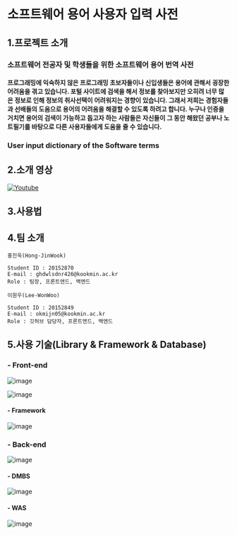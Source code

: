# 소프트웨어 용어 사용자 입력 사전

## 1.프로젝트 소개

### 소프트웨어 전공자 및 학생들을 위한 소프트웨어 용어 번역 사전
#### 프로그래밍에 익숙하지 않은 프로그래밍 초보자들이나 신입생들은 용어에 관해서 굉장한 어려움을 겪고 있습니다. 포털 사이트에 검색을 해서 정보를 찾아보지만 오히려 너무 많은 정보로 인해 정보의 취사선택이 어려워지는 경향이 있습니다. 그래서 저희는 경험자들과 선배들의 도움으로 용어의 어려움을 해결할 수 있도록 하려고 합니다. 누구나 인증을 거치면 용어의 검색이 가능하고 돕고자 하는 사람들은 자신들이 그 동안 해왔던 공부나 노트필기를 바탕으로 다른 사용자들에게 도움을 줄 수 있습니다.
### User input dictionary of the Software terms

## 2.소개 영상

[![Youtube](https://img.youtube.com/vi/IprpdnapaiM/maxresdefault.jpg)](https://www.youtube.com/watch?v=IprpdnapaiM)

## 3.사용법

## 4.팀 소개

```
홍진욱(Hong-JinWook)

Student ID : 20152870
E-mail : ghdwlsdnr426@kookmin.ac.kr
Role : 팀장, 프론트엔드, 백엔드
```

```
이원우(Lee-WonWoo)

Student ID : 20152849
E-mail : okmijn05@kookmin.ac.kr
Role : 깃허브 담당자, 프론트엔드, 백엔드
```

## 5.사용 기술(Library & Framework & Database)
### - Front-end
![image](https://user-images.githubusercontent.com/37397419/119276171-56889b00-bc54-11eb-91b4-ba2d7f82b73a.png)

![image](https://user-images.githubusercontent.com/37397419/119276176-58eaf500-bc54-11eb-9e9f-dbe8e521f224.png)

#### - Framework
![image](https://user-images.githubusercontent.com/37397419/119276251-d0b91f80-bc54-11eb-9431-d27fe6847109.png)

### - Back-end
![image](https://user-images.githubusercontent.com/37397419/119276541-b5024900-bc55-11eb-8405-4803dc602486.png)


#### - DMBS
![image](https://user-images.githubusercontent.com/37397419/119276187-6a340180-bc54-11eb-9310-ccf0734005ae.png) 
#### - WAS
![image](https://user-images.githubusercontent.com/37397419/119276189-6bfdc500-bc54-11eb-874a-455984c98b99.png)

 


